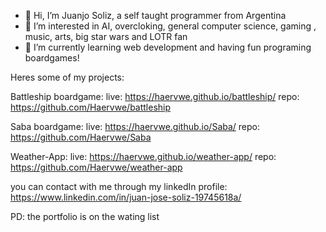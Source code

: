 - 👋 Hi, I’m Juanjo Soliz, a self taught programmer from Argentina
- 👀 I’m interested in AI, overcloking, general computer science, gaming , music, arts, big star wars and  LOTR fan
- 🌱 I’m currently learning web development and having fun programing boardgames!

Heres some of my projects: 

Battleship boardgame: 
  live: https://haervwe.github.io/battleship/
  repo: https://github.com/Haervwe/battleship
  
Saba boardgame: 
  live: https://haervwe.github.io/Saba/
  repo: https://github.com/Haervwe/Saba
  
Weather-App:
    live: https://haervwe.github.io/weather-app/
    repo: https://github.com/Haervwe/weather-app
    
you can contact with me through my linkedIn profile: https://www.linkedin.com/in/juan-jose-soliz-19745618a/

PD: the portfolio is on the wating list

<!---
Haervwe/Haervwe is a ✨ special ✨ repository because its `README.md` (this file) appears on your GitHub profile.
You can click the Preview link to take a look at your changes.
--->
